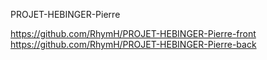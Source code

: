 PROJET-HEBINGER-Pierre

https://github.com/RhymH/PROJET-HEBINGER-Pierre-front
https://github.com/RhymH/PROJET-HEBINGER-Pierre-back
